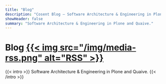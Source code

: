 ```yaml
---
title: "Blog"
description: "Cosent Blog — Software Architecture & Engineering in Plone and Quaive."
showHeader: false
summary: "Software Architecture & Engineering in Plone and Quaive."
---
```


# Blog [{{< img src="/img/media-rss.png" alt="RSS" >}}](/index.xml)
 
{{< intro >}}
Software Architecture &amp; Engineering in Plone and Quaive.
{{< /intro >}}

